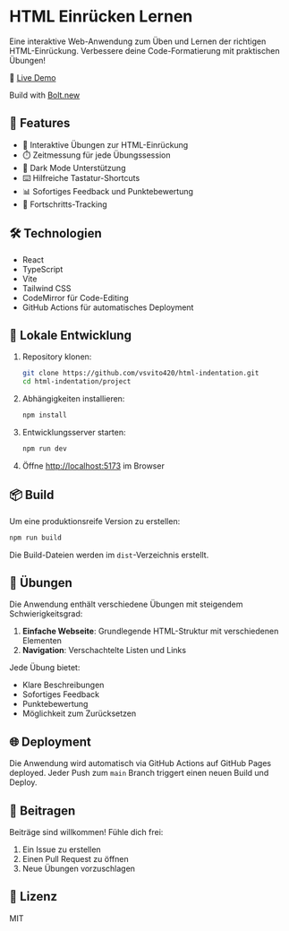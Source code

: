 # HTML Einrücken Lernen

Eine interaktive Web-Anwendung zum Üben und Lernen der richtigen HTML-Einrückung. Verbessere deine Code-Formatierung mit praktischen Übungen!

🔗 [Live Demo](https://vsvito420.github.io/html-indentation/)

Build with [Bolt.new](https://bolt.new/~/sb1-evd7zfhy)

## 🎯 Features

- 📝 Interaktive Übungen zur HTML-Einrückung
- ⏱️ Zeitmessung für jede Übungssession
- 🌙 Dark Mode Unterstützung
- ⌨️ Hilfreiche Tastatur-Shortcuts
- 📊 Sofortiges Feedback und Punktebewertung
- 🎉 Fortschritts-Tracking

## 🛠️ Technologien

- React
- TypeScript
- Vite
- Tailwind CSS
- CodeMirror für Code-Editing
- GitHub Actions für automatisches Deployment

## 🚀 Lokale Entwicklung

1. Repository klonen:
   ```bash
   git clone https://github.com/vsvito420/html-indentation.git
   cd html-indentation/project
   ```

2. Abhängigkeiten installieren:
   ```bash
   npm install
   ```

3. Entwicklungsserver starten:
   ```bash
   npm run dev
   ```

4. Öffne [http://localhost:5173](http://localhost:5173) im Browser

## 📦 Build

Um eine produktionsreife Version zu erstellen:

```bash
npm run build
```

Die Build-Dateien werden im `dist`-Verzeichnis erstellt.

## 🧪 Übungen

Die Anwendung enthält verschiedene Übungen mit steigendem Schwierigkeitsgrad:

1. **Einfache Webseite**: Grundlegende HTML-Struktur mit verschiedenen Elementen
2. **Navigation**: Verschachtelte Listen und Links

Jede Übung bietet:
- Klare Beschreibungen
- Sofortiges Feedback
- Punktebewertung
- Möglichkeit zum Zurücksetzen

## 🌐 Deployment

Die Anwendung wird automatisch via GitHub Actions auf GitHub Pages deployed. Jeder Push zum `main` Branch triggert einen neuen Build und Deploy.

## 🤝 Beitragen

Beiträge sind willkommen! Fühle dich frei:
1. Ein Issue zu erstellen
2. Einen Pull Request zu öffnen
3. Neue Übungen vorzuschlagen

## 📝 Lizenz

MIT
